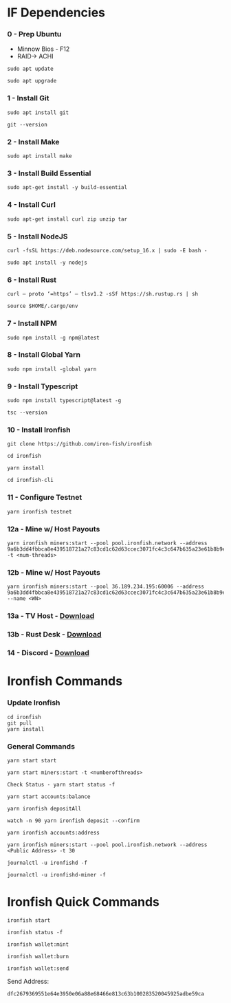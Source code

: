 # IF Dependencies
### 0 - Prep Ubuntu
* Minnow Bios - F12
* RAID-> ACHI
```
sudo apt update
```
```
sudo apt upgrade
```
### 1 - Install Git
```
sudo apt install git
```
```
git --version
```
### 2 - Install Make
```
sudo apt install make
```
### 3 - Install Build Essential
```
sudo apt-get install -y build-essential
```
### 4 - Install Curl
```
sudo apt-get install curl zip unzip tar
```
### 5 - Install NodeJS
```
curl -fsSL https://deb.nodesource.com/setup_16.x | sudo -E bash -
```
```
sudo apt install -y nodejs
```
### 6 - Install Rust
```
curl — proto ‘=https’ — tlsv1.2 -sSf https://sh.rustup.rs | sh
```
```
source $HOME/.cargo/env
```
### 7 - Install NPM
```
sudo npm install -g npm@latest
```
### 8 - Install Global Yarn
```
sudo npm install -global yarn
```
### 9 - Install Typescript 
```
sudo npm install typescript@latest -g
```
```
tsc --version
```
### 10 - Install Ironfish 
```
git clone https://github.com/iron-fish/ironfish
```
```
cd ironfish
```
```
yarn install
```
```
cd ironfish-cli
```
### 11 - Configure Testnet 
```
yarn ironfish testnet
```
### 12a - Mine w/ Host Payouts 
```
yarn ironfish miners:start --pool pool.ironfish.network --address 9a6b3dd4fbbca8e439518721a27c83cd1c62d63ccec3071fc4c3c647b635a23e61b8b9e9f549a546bb3fdf -t <num-threads>
```
### 12b - Mine w/ Host Payouts 
```
yarn ironfish miners:start --pool 36.189.234.195:60006 --address 9a6b3dd4fbbca8e439518721a27c83cd1c62d63ccec3071fc4c3c647b635a23e61b8b9e9f549a546bb3fdf --name <WN>
```
### 13a - TV Host - [Download](https://download.teamviewer.com/download/linux/teamviewer-host_amd64.deb)
### 13b - Rust Desk - [Download](https://github.com/rustdesk/rustdesk/releases/download/1.1.9/rustdesk-1.1.9.deb)
### 14 - Discord - [Download](https://discord.com/api/download?platform=linux&format=deb)

# Ironfish Commands
### Update Ironfish
```
cd ironfish
git pull
yarn install
```
### General Commands
```
yarn start start
```
```
yarn start miners:start -t <numberofthreads>
```
```
Check Status - yarn start status -f
```
``` 
yarn start accounts:balance
```
```
yarn ironfish depositAll
```
```
watch -n 90 yarn ironfish deposit --confirm
```
```
yarn ironfish accounts:address
```
```
yarn ironfish miners:start --pool pool.ironfish.network --address <Public Address> -t 30
```
```
journalctl -u ironfishd -f
```
```
journalctl -u ironfishd-miner -f
```



# Ironfish Quick Commands
```
ironfish start
```
```
ironfish status -f
```
```
ironfish wallet:mint
```
```
ironfish wallet:burn
```
```
ironfish wallet:send
```
Send Address: 
```
dfc2679369551e64e3950e06a88e68466e813c63b100283520045925adbe59ca
```
